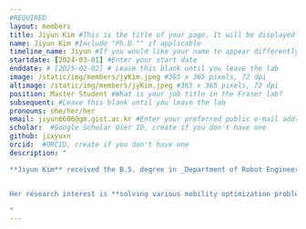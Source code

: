 ```yaml
---
#REQUIRED
layout: members
title: Jiyun Kim #This is the title of your page. It will be displayed in the navigation bar and on the page itself.
name: Jiyun Kim #Include "Ph.D."" if applicable
timeline_name: Jiyun #If you would like your name to appear differently on the Lab timeline, fill out this line.
startdate: [2024-03-01] #Enter your start date
enddate: # [2025-02-02] # Leave this blank until you leave the lab
image: /static/img/members/jyKim.jpeg #365 x 365 pixels, 72 dpi
altimage: /static/img/members/jyKim.jpeg #365 x 365 pixels, 72 dpi
position: Master Student #What is your job title in the Fraser lab?
subsequent: #Leave this blank until you leave the lab
pronouns: she/her/her
email: jiyun6606@gm.gist.ac.kr #Enter your preferred public e-mail address
scholar:  #Google Scholar User ID, create if you don't have one
github: jixyuxn
orcid:  #ORCID, create if you don't have one
description: "

**Jiyun Kim** received the B.S. degree in _Department of Robot Engineering_ from [**Keimyung Universitiy**](https://www.kmu.ac.kr/uni/main/main.jsp), South Korea, in 2024, and is currently  pursuing an M.S. degree in _Artificial Intelligence Graduate School_ from [**Gwangju Institute of Science and Technology (GIST)**](https://www.gist.ac.kr/en/main.html), South Korea. 


Her research interest is **solving various mobility optimization problems by neural networks**

"
---
```

